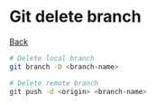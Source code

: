 # Git delete branch

[Back](../index.md#git)

```sh
# Delete local branch
git branch -D <branch-name>

# Delete remote branch
git push -d <origin> <branch-name>
```


